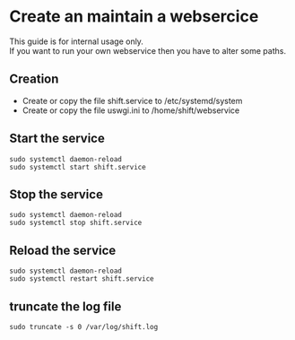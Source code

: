 # Create an maintain a websercice

This guide is for internal usage only.  
If you want to run your own webservice then you have to alter some paths.  


## Creation
- Create or copy the file shift.service to /etc/systemd/system
- Create or copy the file uswgi.ini to /home/shift/webservice


## Start the service
```console
sudo systemctl daemon-reload
sudo systemctl start shift.service
```

## Stop the service
```console
sudo systemctl daemon-reload
sudo systemctl stop shift.service
```

## Reload the service
```console
sudo systemctl daemon-reload
sudo systemctl restart shift.service
```

## truncate the log file
```console
sudo truncate -s 0 /var/log/shift.log
```
